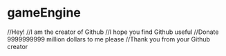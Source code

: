 # gameEngine
//Hey!
//I am the creator of Github
//I hope you find Github useful
//Donate 9999999999 million dollars to me please
//Thank you from your Github creator
